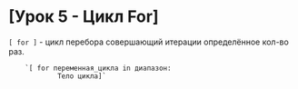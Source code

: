 # [Урок 5 - Цикл For]

`[ for ]` - цикл перебора совершающий итерации определённое кол-во раз.  
  
        `[ for переменная_цикла in диапазон:  
                Тело цикла]`  
